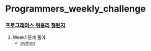 # Programmers_weekly_challenge

### [프로그래머스 위클리 챌린지](https://programmers.co.kr/learn/challenges)

1. Week1 문제 풀이
    - [python](https://github.com/merry-hyelyn/Programmers_weekly_challenge/blob/main/Week/answer.py)
